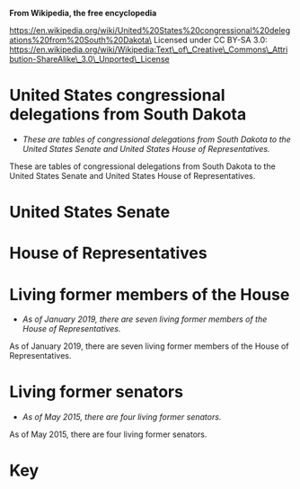 **From Wikipedia, the free encyclopedia**

https://en.wikipedia.org/wiki/United%20States%20congressional%20delegations%20from%20South%20Dakota\
Licensed under CC BY-SA 3.0:\
https://en.wikipedia.org/wiki/Wikipedia:Text\_of\_Creative\_Commons\_Attribution-ShareAlike\_3.0\_Unported\_License

United States congressional delegations from South Dakota
=========================================================

-   *These are tables of congressional delegations from South Dakota to
    the United States Senate and United States House of
    Representatives.*

These are tables of congressional delegations from South Dakota to the
United States Senate and United States House of Representatives.

United States Senate
====================

House of Representatives
========================

Living former members of the House
==================================

-   *As of January 2019, there are seven living former members of the
    House of Representatives.*

As of January 2019, there are seven living former members of the House
of Representatives.

Living former senators
======================

-   *As of May 2015, there are four living former senators.*

As of May 2015, there are four living former senators.

Key
===
